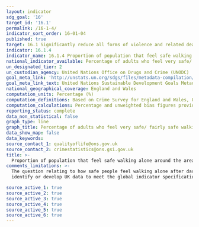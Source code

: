 ```yaml
---
layout: indicator
sdg_goal: '16'
target_id: '16.1'
permalink: /16-1-4/
indicator_sort_order: 16-01-04
published: true
target: 16.1 Significantly reduce all forms of violence and related death rates everywhere
indicator: 16.1.4
indicator_name: 16.1.4 Proportion of population that feel safe walking alone around the area they live
national_indicator_available: Percentage of adults who feel very safe/ fairly safe walking alone after dark
un_designated_tier: 2
un_custodian_agency: United Nations Office on Drugs and Crime (UNODC)
goal_meta_link: 'http://unstats.un.org/sdgs/files/metadata-compilation/Metadata-Goal-16.pdf'
goal_meta_link_text: United Nations Sustainable Development Goals Metadata (PDF 213 KB)
national_geographical_coverage: England and Wales
computation_units: Percentage (%)
computation_definitions: Based on Crime Survey for England and Wales, Office for National Statistics, response to questions about experience in 12 months prior to interview. Rates are per 1,000 adults (16 and over). Data are for England and Wales only.
computation_calculations: Percentage and unweighted bias figures provided by source.
reporting_status: complete
data_non_statistical: false
graph_type: line
graph_title: Percentage of adults who feel very safe/ fairly safe walking alone after dark
data_show_map: false
data_keywords:  
source_contact_1: qualityoflife@ons.gov.uk
source_contact_2: crimestatistics@ons.gsi.gov.uk
title: >-
  Proportion of population that feel safe walking alone around the area they live
comments_limitations: >-
  The question relating to how safe people feel walking alone after dark was only asked of one-quarter of the sample in the year ending March 2013 to the year ending March 2016. This indicator is being used as an approximation of the UN SDG Indicator. Where possible, we will work to
  identify or develop UK data to meet the global indicator specification. This indicator has not been identified in collaboration with topic experts.

source_active_1: true
source_active_2: true
source_active_3: true
source_active_4: true
source_active_5: true
source_active_6: true
---
```

